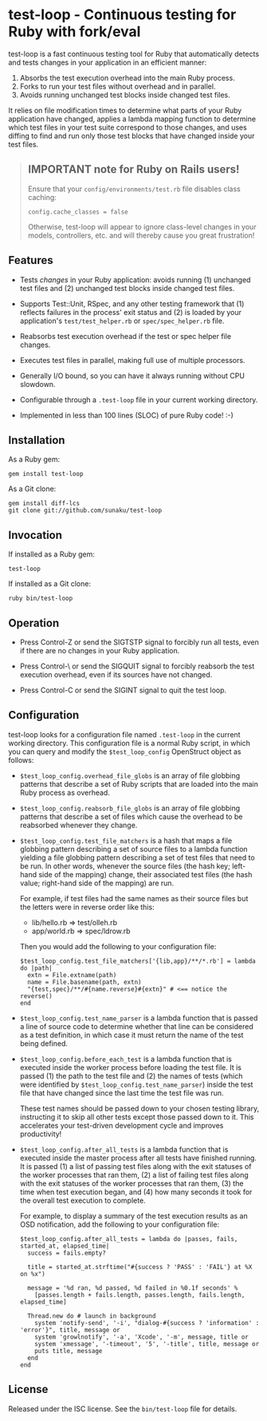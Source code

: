 test-loop - Continuous testing for Ruby with fork/eval
======================================================

test-loop is a fast continuous testing tool for Ruby that automatically
detects and tests changes in your application in an efficient manner:

1. Absorbs the test execution overhead into the main Ruby process.
2. Forks to run your test files without overhead and in parallel.
3. Avoids running unchanged test blocks inside changed test files.

It relies on file modification times to determine what parts of your Ruby
application have changed, applies a lambda mapping function to determine which
test files in your test suite correspond to those changes, and uses diffing to
find and run only those test blocks that have changed inside your test files.


> IMPORTANT note for Ruby on Rails users!
> ---------------------------------------
>
> Ensure that your `config/environments/test.rb` file disables class caching:
>
>     config.cache_classes = false
>
> Otherwise, test-loop will appear to ignore class-level changes in your
> models, controllers, etc. and will thereby cause you great frustration!


Features
--------

* Tests *changes* in your Ruby application: avoids running (1) unchanged
  test files and (2) unchanged test blocks inside changed test files.

* Supports Test::Unit, RSpec, and any other testing framework that (1)
  reflects failures in the process' exit status and (2) is loaded by your
  application's `test/test_helper.rb` or `spec/spec_helper.rb` file.

* Reabsorbs test execution overhead if the test or spec helper file changes.

* Executes test files in parallel, making full use of multiple processors.

* Generally I/O bound, so you can have it always running without CPU slowdown.

* Configurable through a `.test-loop` file in your current working directory.

* Implemented in less than 100 lines (SLOC) of pure Ruby code! :-)


Installation
------------

As a Ruby gem:

    gem install test-loop

As a Git clone:

    gem install diff-lcs
    git clone git://github.com/sunaku/test-loop


Invocation
----------

If installed as a Ruby gem:

    test-loop

If installed as a Git clone:

    ruby bin/test-loop


Operation
---------

* Press Control-Z or send the SIGTSTP signal to forcibly run all
  tests, even if there are no changes in your Ruby application.

* Press Control-\ or send the SIGQUIT signal to forcibly reabsorb
  the test execution overhead, even if its sources have not changed.

* Press Control-C or send the SIGINT signal to quit the test loop.


Configuration
-------------

test-loop looks for a configuration file named `.test-loop` in the current
working directory.  This configuration file is a normal Ruby script, in which
you can query and modify the `$test_loop_config` OpenStruct object as follows:

* `$test_loop_config.overhead_file_globs` is an array of file globbing
  patterns that describe a set of Ruby scripts that are loaded into the main
  Ruby process as overhead.

* `$test_loop_config.reabsorb_file_globs` is an array of file globbing
  patterns that describe a set of files which cause the overhead to be
  reabsorbed whenever they change.

* `$test_loop_config.test_file_matchers` is a hash that maps a file globbing
  pattern describing a set of source files to a lambda function yielding a
  file globbing pattern describing a set of test files that need to be run.
  In other words, whenever the source files (the hash key; left-hand side of
  the mapping) change, their associated test files (the hash value; right-hand
  side of the mapping) are run.

  For example, if test files had the same names as their source files but the
  letters were in reverse order like this:

  * lib/hello.rb => test/olleh.rb
  * app/world.rb => spec/ldrow.rb

  Then you would add the following to your configuration file:

      $test_loop_config.test_file_matchers['{lib,app}/**/*.rb'] = lambda do |path|
        extn = File.extname(path)
        name = File.basename(path, extn)
        "{test,spec}/**/#{name.reverse}#{extn}" # <== notice the reverse()
      end

* `$test_loop_config.test_name_parser` is a lambda function that is passed a
  line of source code to determine whether that line can be considered as a
  test definition, in which case it must return the name of the test being
  defined.

* `$test_loop_config.before_each_test` is a lambda function that is executed
  inside the worker process before loading the test file.  It is passed (1)
  the path to the test file and (2) the names of tests (which were identified
  by `$test_loop_config.test_name_parser`) inside the test file that have
  changed since the last time the test file was run.

  These test names should be passed down to your chosen testing library,
  instructing it to skip all other tests except those passed down to it.  This
  accelerates your test-driven development cycle and improves productivity!

* `$test_loop_config.after_all_tests` is a lambda function that is executed
  inside the master process after all tests have finished running.  It is
  passed (1) a list of passing test files along with the exit statuses of the
  worker processes that ran them, (2) a list of failing test files along with
  the exit statuses of the worker processes that ran them, (3) the time when
  test execution began, and (4) how many seconds it took for the overall test
  execution to complete.

  For example, to display a summary of the test execution results as an OSD
  notification, add the following to your configuration file:

      $test_loop_config.after_all_tests = lambda do |passes, fails, started_at, elapsed_time|
        success = fails.empty?

        title = started_at.strftime("#{success ? 'PASS' : 'FAIL'} at %X on %x")

        message = '%d ran, %d passed, %d failed in %0.1f seconds' %
          [passes.length + fails.length, passes.length, fails.length, elapsed_time]

        Thread.new do # launch in background
          system 'notify-send', '-i', "dialog-#{success ? 'information' : 'error'}", title, message or
          system 'growlnotify', '-a', 'Xcode', '-m', message, title or
          system 'xmessage', '-timeout', '5', '-title', title, message or
          puts title, message
        end
      end


License
-------

Released under the ISC license.  See the `bin/test-loop` file for details.
